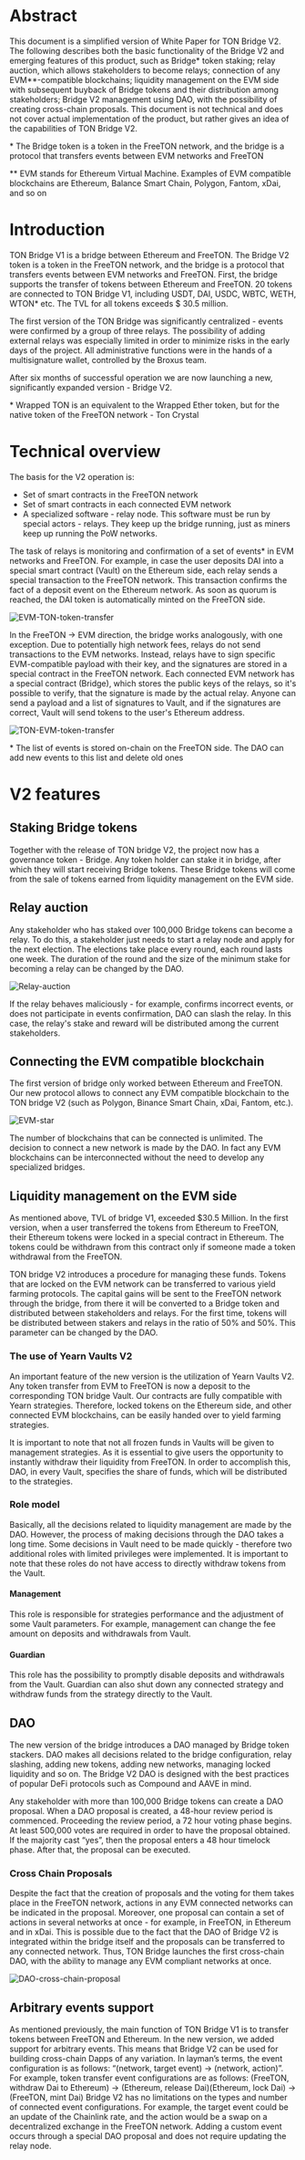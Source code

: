 # Abstract

This document is a simplified version of White Paper for TON Bridge V2. The following describes both the basic functionality of the Bridge V2 and emerging features of this product, such as Bridge* token staking; relay auction, which allows stakeholders to become relays; connection of any EVM\**-compatible blockchains; liquidity management on the EVM side with subsequent buyback of Bridge tokens and their distribution among stakeholders; Bridge V2 management using DAO, with the possibility of creating cross-chain proposals. This document is not technical and does not cover actual implementation of the product, but rather gives an idea of the capabilities of TON Bridge V2.

\* The Bridge token is a token in the FreeTON network, and the bridge is a protocol that transfers events between EVM networks and FreeTON

\** EVM stands for Ethereum Virtual Machine. Examples of EVM compatible blockchains are Ethereum, Balance Smart Chain, Polygon, Fantom, xDai, and so on

# Introduction

TON Bridge V1 is a bridge between Ethereum and FreeTON. The Bridge V2 token is a token in the FreeTON network, and the bridge is a protocol that transfers events between EVM networks and FreeTON. First, the bridge supports the transfer of tokens between Ethereum and FreeTON. 20 tokens are connected to TON Bridge V1, including USDT, DAI, USDC, WBTC, WETH, WTON\* etc. The TVL for all tokens exceeds $ 30.5 million.

The first version of the TON Bridge was significantly centralized - events were confirmed by a group of three relays. The possibility of adding external relays was especially limited in order to minimize risks in the early days of the project. All administrative functions were in the hands of a multisignature wallet, controlled by the Broxus team.

After six months of successful operation we are now launching a new, significantly expanded version - Bridge V2.

\* Wrapped TON is an equivalent to the Wrapped Ether token, but for the native token of the FreeTON network - Ton Crystal

# Technical overview

The basis for the V2 operation is:

- Set of smart contracts in the FreeTON network
- Set of smart contracts in each connected EVM network
- A specialized software - relay node. This software must be run by special actors - relays. They keep up the bridge running, just as miners keep up running the PoW networks.

The task of relays is monitoring and confirmation of a set of events\* in EVM networks and FreeTON. For example, in case the user deposits DAI into a special smart contract (Vault) on the Ethereum side, each relay sends a special transaction to the FreeTON network. This transaction confirms the fact of a deposit event on the Ethereum network. As soon as quorum is reached, the DAI token is automatically minted on the FreeTON side.

![EVM-TON-token-transfer](./assets/Broxus-Bridge-litepaper-06-oct-ETH-TON-token-transfer.drawio.png)

In the FreeTON -> EVM direction, the bridge works analogously, with one exception. Due to potentially high network fees, relays do not send transactions to the EVM networks. Instead, relays have to sign specific EVM-compatible payload with their key, and the signatures are stored in a special contract in the FreeTON network. Each connected EVM network has a special contract (Bridge), which stores the public keys of the relays, so it's possible to verify, that the signature is made by the actual relay. Anyone can send a payload and a list of signatures to Vault, and if the signatures are correct, Vault will send tokens to the user's Ethereum address.

![TON-EVM-token-transfer](./assets/Broxus-Bridge-litepaper-06-oct-TON-ETH-token-transfer.drawio.png)

\* The list of events is stored on-chain on the FreeTON side. The DAO can add new events to this list and delete old ones

# V2 features

## Staking Bridge tokens

Together with the release of TON bridge V2, the project now has a governance token - Bridge. Any token holder can stake it in bridge, after which they will start receiving Bridge tokens. These Bridge tokens will come from the sale of tokens earned from liquidity management on the EVM side.

## Relay auction

Any stakeholder who has staked over 100,000 Bridge tokens can become a relay. To do this, a stakeholder just needs to start a relay node and apply for the next election. The elections take place every round, each round lasts one week. The duration of the round and the size of the minimum stake for becoming a relay can be changed by the DAO.

![Relay-auction](./assets/Broxus-Bridge-litepaper-06-oct-Round-elections.drawio.png)

If the relay behaves maliciously - for example, confirms incorrect events, or does not participate in events confirmation, DAO can slash the relay. In this case, the relay's stake and reward will be distributed among the current stakeholders.

## Connecting the EVM compatible blockchain

The first version of bridge only worked between Ethereum and FreeTON. Our new protocol allows to connect any EVM compatible blockchain to the TON bridge V2 (such as Polygon, Binance Smart Chain, xDai, Fantom, etc.).

![EVM-star](./assets/Broxus-Bridge-litepaper-06-oct-EVM-star.drawio.png)

The number of blockchains that can be connected is unlimited. The decision to connect a new network is made by the DAO. In fact any EVM blockchains can be interconnected without the need to develop any specialized bridges.

## Liquidity management on the EVM side

As mentioned above, TVL of bridge V1, exceeded $30.5 Million. In the first version, when a user transferred the tokens from Ethereum to FreeTON, their Ethereum tokens were locked in a special contract in Ethereum. The tokens could be withdrawn from this contract only if someone made a token withdrawal from the FreeTON.

TON bridge V2 introduces a procedure for managing these funds. Tokens that are locked on the EVM network can be transferred to various yield farming protocols. The capital gains will be sent to the FreeTON network through the bridge, from there it will be converted to a Bridge token and distributed between stakeholders and relays. For the first time, tokens will be distributed between stakers and relays in the ratio of 50% and 50%. This parameter can be changed by the DAO.

### The use of Yearn Vaults V2

An important feature of the new version is the utilization of Yearn Vaults V2. Any token transfer from EVM to FreeTON is now a deposit to the corresponding TON bridge Vault. Our contracts are fully compatible with Yearn strategies. Therefore, locked tokens on the Ethereum side, and other connected EVM blockchains, can be easily handed over to yield farming strategies.

It is important to note that not all frozen funds in Vaults will be given to management strategies. As it is essential to give users the opportunity to instantly withdraw their liquidity from FreeTON. In order to accomplish this, DAO, in every Vault, specifies the share of funds, which will be distributed to the strategies.

### Role model

Basically, all the decisions related to liquidity management are made by the DAO. However, the process of making decisions through the DAO takes a long time. Some decisions in Vault need to be made quickly - therefore two additional roles with limited privileges were implemented. It is important to note that these roles do not have access to directly withdraw tokens from the Vault.

#### Management

This role is responsible for strategies performance and the adjustment of some Vault parameters. For example, management can change the fee amount on deposits and withdrawals from Vault.

#### Guardian

This role has the possibility to promptly disable deposits and withdrawals from the Vault. Guardian can also shut down any connected strategy and withdraw funds from the strategy directly to the Vault.

## DAO

The new version of the bridge introduces a DAO managed by Bridge token stackers. DAO makes all decisions related to the bridge configuration, relay slashing, adding new tokens, adding new networks, managing locked liquidity and so on. The Bridge V2 DAO is designed with the best practices of popular DeFi protocols such as Compound and AAVE in mind.

Any stakeholder with more than 100,000 Bridge tokens can create a DAO proposal. When a DAO proposal is created, a 48-hour review period is commenced. Proceeding the review period, a 72 hour voting phase begins. At least 500,000 votes are required in order to have the proposal obtained. If the majority cast “yes”, then the proposal enters a 48 hour timelock phase. After that, the proposal can be executed.

### Cross Chain Proposals

Despite the fact that the creation of proposals and the voting for them takes place in the FreeTON network, actions in any EVM connected networks can be indicated in the proposal. Moreover, one proposal can contain a set of actions in several networks at once - for example, in FreeTON, in Ethereum and in xDai. This is possible due to the fact that the DAO of Bridge V2 is integrated within the bridge itself and the proposals can be transferred to any connected network. Thus, TON Bridge launches the first cross-chain DAO, with the ability to manage any EVM compliant networks at once.

![DAO-cross-chain-proposal](./assets/Broxus-Bridge-litepaper-06-oct-DAO%20crosschain%20proposal.drawio.png)

## Arbitrary events support

As mentioned previously, the main function of TON Bridge V1 is to transfer tokens between FreeTON and Ethereum. In the new version, we added support for arbitrary events. This means that Bridge V2 can be used for building cross-chain Dapps of any variation. In layman’s terms, the event configuration is as follows: “(network, target event) -> (network, action)”. For example, token transfer event configurations are as follows:
(FreeTON, withdraw Dai to Ethereum) -> (Ethereum, release Dai)(Ethereum, lock Dai) -> (FreeTON, mint Dai)
Bridge V2 has no limitations on the types and number of connected event configurations. For example, the target event could be an update of the Chainlink rate, and the action would be a swap on a decentralized exchange in the FreeTON network. Adding a custom event occurs through a special DAO proposal and does not require updating the relay node.
